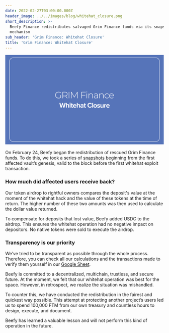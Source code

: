 ```yaml
---
date: 2022-02-27T03:00:00.000Z
header_image: ../../images/blog/whitehat_closure.png
short_description: >-
  Beefy Finance redistributes salvaged Grim Finance funds via its snapshot
  mechanism
sub_header: 'Grim Finance: Whitehat Closure'
title: 'Grim Finance: Whitehat Closure'
---
```

![](../../images/blog/whitehat_closure.png)

On February 24, Beefy began the redistribution of rescued Grim Finance funds. To do this, we took a series of [snapshots](https://github.com/beefyfinance/whitehat-snapshot) beginning from the first affected vault’s genesis, valid to the block before the first whitehat exploit transaction.

### How much did affected users receive back?

Our token airdrop to rightful owners compares the deposit's value at the moment of the whitehat hack and the value of these tokens at the time of return. The higher number of these two amounts was then used to calculate the dollar value returned.

To compensate for deposits that lost value, Beefy added USDC to the airdrop. This ensures the whitehat operation had no negative impact on depositors. No native tokens were sold to execute the airdrop.

### Transparency is our priority

We’ve tried to be transparent as possible through the whole process. Therefore, you can check all our calculations and the transactions made to verify them yourself in our [Google Sheet](https://docs.google.com/spreadsheets/d/1_TqmB4JtN_BUySTHV3gGdmGix5xCd-o0rEjlx_rHxI4/edit?pli=1#gid=0).

Beefy is committed to a decentralized, multichain, trustless, and secure future. At the moment, we felt that our whitehat operation was best for the space. However, in retrospect, we realize the situation was mishandled.

To counter this, we have conducted the redistribution in the fairest and quickest way possible. This attempt at protecting another project’s users led us to spend 100,000 FTM from our own treasury and countless hours to design, execute, and document.

Beefy has learned a valuable lesson and will not perform this kind of operation in the future.
